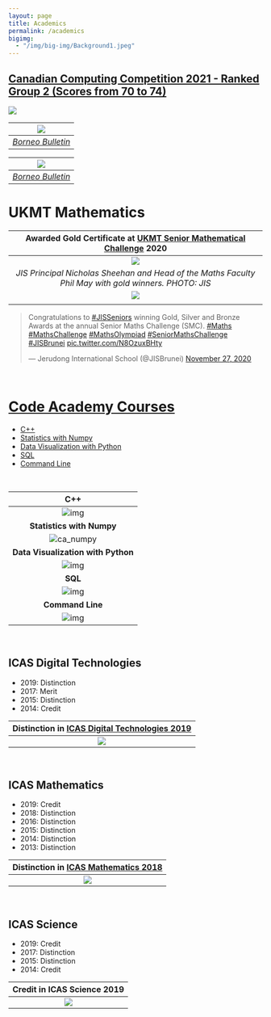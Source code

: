 ```yaml
---
layout: page
title: Academics
permalink: /academics
bigimg:
  - "/img/big-img/Background1.jpeg"
---
```




## [Canadian Computing Competition 2021 - Ranked Group 2 (Scores from 70 to 74)](https://cemc.uwaterloo.ca/contests/past_contests/2021/2021CCCResults.pdf)

![](../images/CCC.png)



|                  ![](../images/BB_CCC.jpg)                   |
| :----------------------------------------------------------: |
| *[Borneo Bulletin](https://borneobulletin.com.bn/excelling-at-international-computer-challenge/)* |





|                  ![](../images/BB_UKMT.png)                  |
| :----------------------------------------------------------: |
| *[Borneo Bulletin](https://borneobulletin.com.bn/shining-at-uk-maths-challenge/)* |



# UKMT Mathematics

| Awarded Gold Certificate at [UKMT Senior Mathematical Challenge](https://www.ukmt.org.uk/competitions) 2020 |
| :----------------------------------------------------------: |
|                 ![](../images/ukmt2020.jpg)                  |
| *JIS Principal Nicholas Sheehan and Head of the Maths Faculty Phil May with gold winners. PHOTO: JIS* |
|             ![](../images/UKMT-Certificate.jpg)              |
|                                                              |



<blockquote class="twitter-tweet"><p lang="en" dir="ltr">Congratulations to <a href="https://twitter.com/hashtag/JISSeniors?src=hash&amp;ref_src=twsrc%5Etfw">#JISSeniors</a> winning Gold, Silver and Bronze Awards at the annual Senior Maths Challenge (SMC). <a href="https://twitter.com/hashtag/Maths?src=hash&amp;ref_src=twsrc%5Etfw">#Maths</a> <a href="https://twitter.com/hashtag/MathsChallenge?src=hash&amp;ref_src=twsrc%5Etfw">#MathsChallenge</a> <a href="https://twitter.com/hashtag/MathsOlympiad?src=hash&amp;ref_src=twsrc%5Etfw">#MathsOlympiad</a> <a href="https://twitter.com/hashtag/SeniorMathsChallenge?src=hash&amp;ref_src=twsrc%5Etfw">#SeniorMathsChallenge</a> <a href="https://twitter.com/hashtag/JISBrunei?src=hash&amp;ref_src=twsrc%5Etfw">#JISBrunei</a> <a href="https://t.co/N8OzuxBHty">pic.twitter.com/N8OzuxBHty</a></p>&mdash; Jerudong International School (@JISBrunei) <a href="https://twitter.com/JISBrunei/status/1332293156046577664?ref_src=twsrc%5Etfw">November 27, 2020</a></blockquote> <script async src="https://platform.twitter.com/widgets.js" charset="utf-8"></script>

<br>



# [Code Academy Courses](https://www.codecademy.com/)

* [C++](https://www.codecademy.com/profiles/KartikeyaAneja/certificates/b74a2390dfc4127fa5d43fe147425ad0)
* [Statistics with Numpy](https://www.codecademy.com/profiles/coursePro51225/certificates/43135f7494712f4c3b1ced1a55be7be1)
* [Data Visualization with Python](https://www.codecademy.com/profiles/coursePro51225/certificates/860af2d9669986c16383635c3a16d4aa)
* [SQL](https://www.codecademy.com/profiles/coursePro51225/certificates/042a4e5884e3eb6ea1f2a12be6abb851)
* [Command Line](https://www.codecademy.com/profiles/coursePro51225/certificates/c87ba0541f8be78bc2f4ba1128233f6f)

<br>

|                  C++                  |
| :-----------------------------------: |
|     ![img](../images/ca_cpp.png)      |
|       **Statistics with Numpy**       |
|  ![ca_numpy](../images/ca_numpy.jpg)  |
|  **Data Visualization with Python**   |
|   ![img](../images/ca_data_viz.jpg)   |
|                **SQL**                |
|     ![img](../images/ca_sql.jpg)      |
|           **Command Line**            |
| ![img](../images/ca_command_line.jpg) |

<br/>

## ICAS Digital Technologies

* 2019: Distinction
* 2017: Merit
* 2015: Distinction
* 2014: Credit



| Distinction in [ICAS Digital Technologies 2019](https://www.icasassessments.com/products-icas/) |
| :----------------------------------------------------------: |
|               ![](../images/ICAS-DT-2019.jpg)                |



<br>

## ICAS Mathematics

* 2019: Credit
* 2018: Distinction
* 2016: Distinction
* 2015: Distinction
* 2014: Distinction
* 2013: Distinction

  

| Distinction in [ICAS Mathematics 2018](https://www.icasassessments.com/products-icas/) |
| :----------------------------------------------------------: |
|              ![](../images/ICAS-Maths-2018.jpg)              |



<br>

## ICAS Science

* 2019: Credit
* 2017: Distinction
* 2015: Distinction
* 2014: Credit



|     Credit in ICAS Science 2019      |
| :----------------------------------: |
| ![](../images/ICAS-Science-2019.jpg) |

